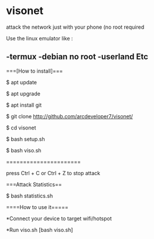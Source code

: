 # visonet
attack the network just with your phone (no root required

Use the linux emulator like :

-termux
-debian no root
-userland
Etc
---------------------------------------
===[How to install]===

$ apt update

$ apt upgrade

$ apt install git

$ git clone http://github.com/arcdeveloper7/visonet/

$ cd visonet

$ bash setup.sh

$ bash viso.sh

======================

press Ctrl + C or Ctrl + Z to stop attack


===Attack Statistics==

$ bash statistics.sh

====How to use it=====

*Connect your device to target wifi/hotspot

*Run viso.sh [bash viso.sh]

